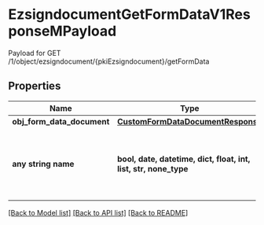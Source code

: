 # EzsigndocumentGetFormDataV1ResponseMPayload

Payload for GET /1/object/ezsigndocument/{pkiEzsigndocument}/getFormData

## Properties
Name | Type | Description | Notes
------------ | ------------- | ------------- | -------------
**obj_form_data_document** | [**CustomFormDataDocumentResponse**](CustomFormDataDocumentResponse.md) |  | 
**any string name** | **bool, date, datetime, dict, float, int, list, str, none_type** | any string name can be used but the value must be the correct type | [optional]

[[Back to Model list]](../README.md#documentation-for-models) [[Back to API list]](../README.md#documentation-for-api-endpoints) [[Back to README]](../README.md)


